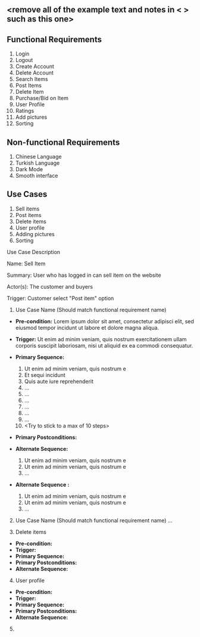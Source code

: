 ## <remove all of the example text and notes in < > such as this one>

## Functional Requirements

1. Login
2. Logout
3. Create Account
4. Delete Account
5. Search Items
6. Post Items
7. Delete Item
8. Purchase/Bid on Item
9. User Profile
10. Ratings
11. Add pictures
12. Sorting

## Non-functional Requirements

1. Chinese Language
2. Turkish Language
3. Dark Mode
4. Smooth interface

## Use Cases
1. Sell items
2. Post items
3. Delete items 
4. User profile
5. Adding pictures
6. Sorting

Use Case Description

Name: Sell Item

Summary: User who has logged in can sell item on the website

Actor(s): The customer and buyers

Trigger: Customer select "Post item" option




1. Use Case Name (Should match functional requirement name)
- **Pre-condition:** <can be a list or short description> Lorem ipsum dolor sit amet, consectetur adipisci elit, sed eiusmod tempor incidunt ut labore et dolore magna aliqua.

- **Trigger:** <can be a list or short description> Ut enim ad minim veniam, quis nostrum exercitationem ullam corporis suscipit laboriosam, nisi ut aliquid ex ea commodi consequatur. 

- **Primary Sequence:**
  
  1. Ut enim ad minim veniam, quis nostrum e
  2. Et sequi incidunt 
  3. Quis aute iure reprehenderit
  4. ... 
  5. ...
  6. ...
  7. ...
  8. ...
  9. ...
  10. <Try to stick to a max of 10 steps>

- **Primary Postconditions:** <can be a list or short description> 

- **Alternate Sequence:** <you can have more than one alternate sequence to describe multiple issues that may arise>
  
  1. Ut enim ad minim veniam, quis nostrum e
  2. Ut enim ad minim veniam, quis nostrum e
  3. ...

- **Alternate Sequence <optional>:** <you can have more than one alternate sequence to describe multiple issues that may arise>
  
  1. Ut enim ad minim veniam, quis nostrum e
  2. Ut enim ad minim veniam, quis nostrum e
  3. ...
  
2. Use Case Name (Should match functional requirement name)
   ...

   
3. Delete items
- **Pre-condition:**
- **Trigger:**
- **Primary Sequence:**
- **Primary Postconditions:**
- **Alternate Sequence:**

4. User profile
- **Pre-condition:**
- **Trigger:**
- **Primary Sequence:**
- **Primary Postconditions:**
- **Alternate Sequence:**

5. 